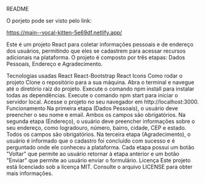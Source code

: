 README


O porjeto pode ser visto pelo link:

 https://main--vocal-kitten-5e69df.netlify.app/


Este é um projeto React para coletar informações pessoais e de endereço dos usuários, permitindo que eles se cadastrem para acessar recursos adicionais na plataforma. O projeto é composto por três etapas: Dados Pessoais, Endereço e Agradecimento.

Tecnologias usadas
React
React-Bootstrap
React Icons
Como rodar o projeto
Clone o repositório para a sua máquina.
Abra o terminal e navegue até o diretório raiz do projeto.
Execute o comando npm install para instalar todas as dependências.
Execute o comando npm start para iniciar o servidor local.
Acesse o projeto no seu navegador em http://localhost:3000.
Funcionamento
Na primeira etapa (Dados Pessoais), o usuário deve preencher o seu nome e email. Ambos os campos são obrigatórios.
Na segunda etapa (Endereço), o usuário deve preencher informações sobre o seu endereço, como logradouro, número, bairro, cidade, CEP e estado. Todos os campos são obrigatórios.
Na terceira etapa (Agradecimento), o usuário é informado que o cadastro foi concluído com sucesso e é perguntado onde ele conheceu a plataforma.
Cada etapa possui um botão "Voltar" que permite ao usuário retornar à etapa anterior e um botão "Enviar" que permite ao usuário enviar o formulário.
Licença
Este projeto está licenciado sob a licença MIT. Consulte o arquivo LICENSE para obter mais informações.